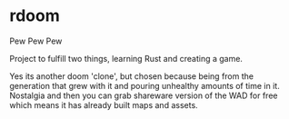 # rdoom
Pew Pew Pew

Project to fulfill two things, learning Rust and creating a game. 

Yes its another doom 'clone', but chosen because being from the generation
that grew with it and pouring unhealthy amounts of time in it.  Nostalgia and 
then you can grab shareware version of the WAD for free which means it has 
already built maps and assets.
